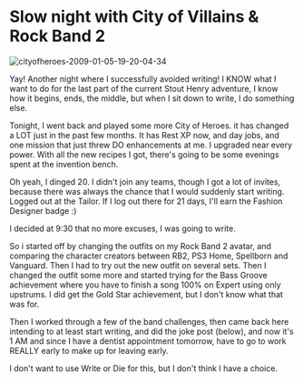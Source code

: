 # Slow night with City of Villains & Rock Band 2

![](http://westkarana.com/wp-content/uploads/2009/01/cityofheroes-2009-01-05-19-20-04-34.jpg "cityofheroes-2009-01-05-19-20-04-34")

Yay! Another night where I successfully avoided writing! I KNOW what I want to do for the last part of the current Stout Henry adventure, I know how it begins, ends, the middle, but when I sit down to write, I do something else.

Tonight, I went back and played some more City of Heroes. it has changed a LOT just in the past few months. It has Rest XP now, and day jobs, and one mission that just threw DO enhancements at me. I upgraded near every power. With all the new recipes I got, there's going to be some evenings spent at the invention bench.

Oh yeah, I dinged 20. I didn't join any teams, though I got a lot of invites, because there was always the chance that I would suddenly start writing. Logged out at the Tailor. If I log out there for 21 days, I'll earn the Fashion Designer badge :)

I decided at 9:30 that no more excuses, I was going to write.

So i started off by changing the outfits on my Rock Band 2 avatar, and comparing the character creators between RB2, PS3 Home, Spellborn and Vanguard. Then I had to try out the new outfit on several sets. Then I changed the outfit some more and started trying for the Bass Groove achievement where you have to finish a song 100% on Expert using only upstrums. I did get the Gold Star achievement, but I don't know what that was for.

Then I worked through a few of the band challenges, then came back here intending to at least start writing, and did the joke post (below), and now it's 1 AM and since I have a dentist appointment tomorrow, have to go to work REALLY early to make up for leaving early.

I don't want to use Write or Die for this, but I don't think I have a choice.

